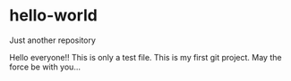 # hello-world
Just another repository

Hello everyone!!
This is only a test file.
This is my first git project.
May the force be with you...
